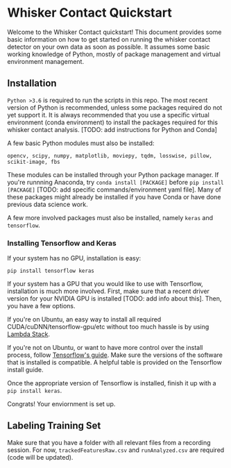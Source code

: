Whisker Contact Quickstart
==========================

Welcome to the Whisker Contact quickstart! This document provides some basic information on how to get started on running the whisker contact detector on your own data as soon as possible. It assumes some basic working knowledge of Python, mostly of package management and virtual environment management.

Installation
------------

`Python >3.6` is required to run the scripts in this repo. The most recent version of Python is recommended, unless some packages required do not yet support it. It is always recommended that you use a specific virtual environment (conda environment) to install the packages required for this whisker contact analysis. [TODO: add instructions for Python and Conda]

A few basic Python modules must also be installed:

```
opencv, scipy, numpy, matplotlib, moviepy, tqdm, losswise, pillow, scikit-image, fbs
```

These modules can be installed through your Python package manager. If you're runnning Anaconda, try `conda install [PACKAGE]` before `pip install [PACKAGE]` [TODO: add specific commands/environment yaml file]. Many of these packages might already be installed if you have Conda or have done previous data science work.

A few more involved packages must also be installed, namely `keras` and `tensorflow`.

### Installing Tensorflow and Keras

If your system has no GPU, installation is easy:

```
pip install tensorflow keras
```

If your system has a GPU that you would like to use with Tensorflow, installation is much more involved. First, make sure that a recent driver version for your NVIDIA GPU is installed [TODO: add info about this]. Then, you have a few options.

If you're on Ubuntu, an easy way to install all required CUDA/cuDNN/tensorflow-gpu/etc without too much hassle is by using [Lambda Stack](https://lambdalabs.com/lambda-stack-deep-learning-software).

If you're not on Ubuntu, or want to have more control over the install process, follow [Tensorflow's guide](https://tensorflow.org/install/gpu). Make sure the versions of the software that is installed is compatible. A helpful table is provided on the Tensorflow install guide.

Once the appropriate version of Tensorflow is installed, finish it up with a `pip install keras`.

Congrats! Your enviornment is set up.

Labeling Training Set
---------------------

Make sure that you have a folder with all relevant files from a recording session. For now, `trackedFeaturesRaw.csv` and `runAnalyzed.csv` are required (code will be updated).